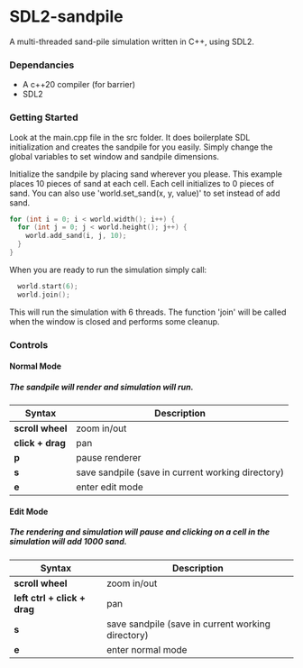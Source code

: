 # SDL2-sandpile
A multi-threaded sand-pile simulation written in C++, using SDL2.

### Dependancies
- A c++20 compiler (for barrier)
- SDL2

### Getting Started

Look at the main.cpp file in the src folder. It does boilerplate SDL initialization and creates the sandpile for you easily. Simply change the global variables to set window and sandpile dimensions. 

Initialize the sandpile by placing sand wherever you please. This example places 10 pieces of sand at each cell. Each cell initializes to 0 pieces of sand. You can also use 'world.set_sand(x, y, value)' to set instead of add sand.

``` c++
for (int i = 0; i < world.width(); i++) {
  for (int j = 0; j < world.height(); j++) {
    world.add_sand(i, j, 10);
  }
}
```

When you are ready to run the simulation simply call:

``` c++
  world.start(6);
  world.join();
```

This will run the simulation with 6 threads. The function 'join' will be called when the window is closed and performs some cleanup. 

### Controls

#### Normal Mode

##### The sandpile will render and simulation will run.

| Syntax      | Description                                                        |
| -----------------------------| ------------------------------------------------- |
| **scroll wheel** | zoom in/out |
| **click + drag** | pan |
| **p** | pause renderer |
| **s** | save sandpile (save in current working directory) |
| **e** | enter edit mode |
  

#### Edit Mode

##### The rendering and simulation will pause and clicking on a cell in the simulation will add 1000 sand.
| Syntax      | Description                                                        |
| -----------------------------| ------------------------------------------------- |
| **scroll wheel**             | zoom in/out                                       |
| **left ctrl + click + drag** | pan                                               |
| **s**                        | save sandpile (save in current working directory) |
| **e**                        | enter normal mode                                 |